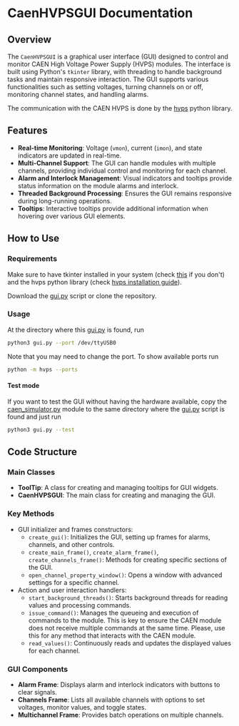 # CaenHVPSGUI Documentation

## Overview
The `CaenHVPSGUI` is a graphical user interface (GUI) designed to control and monitor CAEN High Voltage Power Supply (HVPS) modules. The interface is built using Python's `tkinter` library, with threading to handle background tasks and maintain responsive interaction. The GUI supports various functionalities such as setting voltages, turning channels on or off, monitoring channel states, and handling alarms.

The communication with the CAEN HVPS is done by the [hvps](https://github.com/lobis/hvps.git) python library.

## Features
- **Real-time Monitoring**: Voltage (`vmon`), current (`imon`), and state indicators are updated in real-time.
- **Multi-Channel Support**: The GUI can handle modules with multiple channels, providing individual control and monitoring for each channel.
- **Alarm and Interlock Management**: Visual indicators and tooltips provide status information on the module alarms and interlock.
- **Threaded Background Processing**: Ensures the GUI remains responsive during long-running operations.
- **Tooltips**: Interactive tooltips provide additional information when hovering over various GUI elements.

## How to Use
### Requirements
Make sure to have tkinter installed in your system (check [this](https://stackoverflow.com/a/74607246) if you don't) and the hvps python library (check [hvps installation guide](https://github.com/lobis/hvps?tab=readme-ov-file#installation-%EF%B8%8F)).

Download the [gui.py](gui.py) script or clone the repository.
### Usage
At the directory where this [gui.py](gui.py) is found, run
``` bash
python3 gui.py --port /dev/ttyUSB0
```
Note that you may need to change the port. To show available ports run
``` bash
python -m hvps --ports
```
#### Test mode
If you want to test the GUI without having the hardware available, copy the [caen_simulator.py](caen_simulator.py) module to the same directory where the [gui.py](gui.py) script is found and just run
``` bash
python3 gui.py --test
```

## Code Structure

### Main Classes
- **ToolTip**: A class for creating and managing tooltips for GUI widgets.
- **CaenHVPSGUI**: The main class for creating and managing the GUI.

### Key Methods
- GUI initializer and frames constructors:
    - `create_gui()`: Initializes the GUI, setting up frames for alarms, channels, and other controls.
    - `create_main_frame()`, `create_alarm_frame()`, `create_channels_frame()`: Methods for creating specific sections of the GUI.
    - `open_channel_property_window()`: Opens a window with advanced settings for a specific channel.
- Action and user interaction handlers:
    - `start_background_threads()`: Starts background threads for reading values and processing commands.
    - `issue_command()`: Manages the queueing and execution of commands to the module. This is key to ensure the CAEN module does not receive multiple commands at the same time. Please, use this for any method that interacts with the CAEN module.
    - `read_values()`: Continuously reads and updates the displayed values for each channel.

### GUI Components
- **Alarm Frame**: Displays alarm and interlock indicators with buttons to clear signals.
- **Channels Frame**: Lists all available channels with options to set voltages, monitor values, and toggle states.
- **Multichannel Frame**: Provides batch operations on multiple channels.
